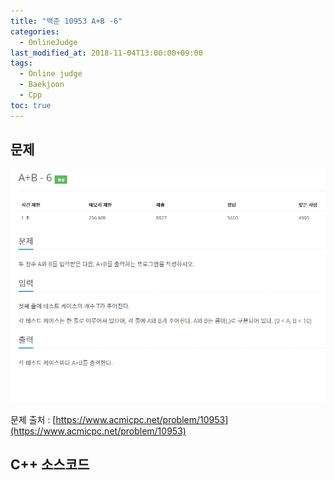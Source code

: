 ```yaml
---
title: "백준 10953 A+B -6"
categories: 
  - OnlineJudge
last_modified_at: 2018-11-04T13:00:00+09:00
tags: 
  - Online judge
  - Baekjoon
  - Cpp
toc: true
---
```


## 문제

![10950](https://github.com/lesslate/lesslate.github.io/blob/master/assets/img/OnlineJudge/10953.png?raw=true)

문제 출처 : [https://www.acmicpc.net/problem/10953](https://www.acmicpc.net/problem/10953)



## C++ 소스코드


<script src="https://gist.github.com/lesslate/94b6b703a85f64454a982f96931b4c87.js"></script>